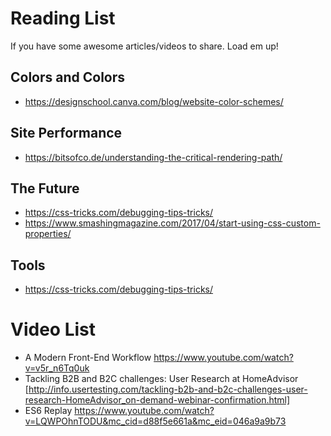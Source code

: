 # Reading List 

If you have some awesome articles/videos to share. Load em up!


## Colors and Colors 
- https://designschool.canva.com/blog/website-color-schemes/

## Site Performance
- https://bitsofco.de/understanding-the-critical-rendering-path/

## The Future
- https://css-tricks.com/debugging-tips-tricks/
- https://www.smashingmagazine.com/2017/04/start-using-css-custom-properties/

## Tools 
- https://css-tricks.com/debugging-tips-tricks/

# Video List 
- A Modern Front-End Workflow  https://www.youtube.com/watch?v=v5r_n6Tq0uk
- Tackling B2B and B2C challenges: User Research at HomeAdvisor  [http://info.usertesting.com/tackling-b2b-and-b2c-challenges-user-research-HomeAdvisor_on-demand-webinar-confirmation.html]
- ES6 Replay https://www.youtube.com/watch?v=LQWPOhnTODU&mc_cid=d88f5e661a&mc_eid=046a9a9b73


